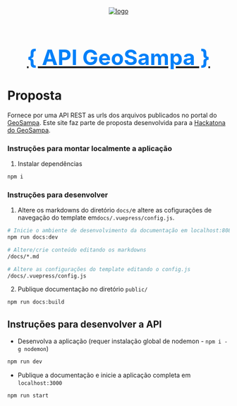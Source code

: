 <div align="center">
	<a href="https://api-geosampa.herokuapp.com/">
		<img style="max-width:200px" src="https://s3-sa-east-1.amazonaws.com/api-geosampa/assets/apigeosampa.svg" alt="logo"/>
		<h2 style="color:#0280F9; font-size: 3rem">{ API GeoSampa } </h2>
	</a>
</div>

# Proposta
Fornece por uma API REST as urls dos arquivos publicados no portal do [GeoSampa](http://geosampa.prefeitura.sp.gov.br/).
Este site faz parte de proposta desenvolvida para a [Hackatona do GeoSampa](https://mundogeoconnect.com/2019/geosampa/).

### Instruções para montar localmente a aplicação
1. Instalar dependências
```bash
npm i
```

### Instruções para desenvolver 

1. Altere os markdowns do diretório `docs/`e altere as cofigurações de navegação do template em`docs/.vuepress/config.js`. 
```bash
# Inicie o ambiente de desenvolvimento da documentação em localhost:8080
npm run docs:dev

# Altere/crie conteúdo editando os markdowns
/docs/*.md

# Altere as configurações do template editando o config.js
/docs/.vuepress/config.js

```
2. Publique documentação no diretório `public/`

```bash
npm run docs:build
```

## Instruções para desenvolver a API

* Desenvolva a aplicação (requer instalação global de nodemon - `npm i -g nodemon`)
```bash
npm run dev
```

* Publique a documentação e inicie a aplicação completa em `localhost:3000`
```bash
npm run start
```
